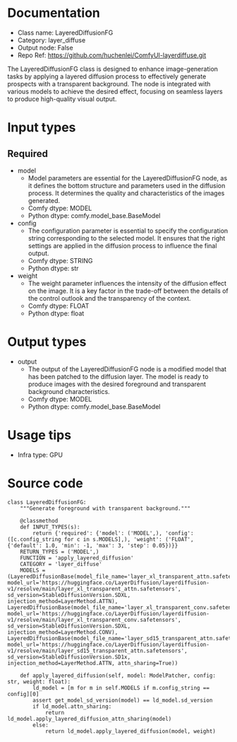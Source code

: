 # Documentation
- Class name: LayeredDiffusionFG
- Category: layer_diffuse
- Output node: False
- Repo Ref: https://github.com/huchenlei/ComfyUI-layerdiffuse.git

The LayeredDiffusionFG class is designed to enhance image-generation tasks by applying a layered diffusion process to effectively generate prospects with a transparent background. The node is integrated with various models to achieve the desired effect, focusing on seamless layers to produce high-quality visual output.

# Input types
## Required
- model
    - Model parameters are essential for the LayeredDiffusionFG node, as it defines the bottom structure and parameters used in the diffusion process. It determines the quality and characteristics of the images generated.
    - Comfy dtype: MODEL
    - Python dtype: comfy.model_base.BaseModel
- config
    - The configuration parameter is essential to specify the configuration string corresponding to the selected model. It ensures that the right settings are applied in the diffusion process to influence the final output.
    - Comfy dtype: STRING
    - Python dtype: str
- weight
    - The weight parameter influences the intensity of the diffusion effect on the image. It is a key factor in the trade-off between the details of the control outlook and the transparency of the context.
    - Comfy dtype: FLOAT
    - Python dtype: float

# Output types
- output
    - The output of the LayeredDiffusionFG node is a modified model that has been patched to the diffusion layer. The model is ready to produce images with the desired foreground and transparent background characteristics.
    - Comfy dtype: MODEL
    - Python dtype: comfy.model_base.BaseModel

# Usage tips
- Infra type: GPU

# Source code
```
class LayeredDiffusionFG:
    """Generate foreground with transparent background."""

    @classmethod
    def INPUT_TYPES(s):
        return {'required': {'model': ('MODEL',), 'config': ([c.config_string for c in s.MODELS],), 'weight': ('FLOAT', {'default': 1.0, 'min': -1, 'max': 3, 'step': 0.05})}}
    RETURN_TYPES = ('MODEL',)
    FUNCTION = 'apply_layered_diffusion'
    CATEGORY = 'layer_diffuse'
    MODELS = (LayeredDiffusionBase(model_file_name='layer_xl_transparent_attn.safetensors', model_url='https://huggingface.co/LayerDiffusion/layerdiffusion-v1/resolve/main/layer_xl_transparent_attn.safetensors', sd_version=StableDiffusionVersion.SDXL, injection_method=LayerMethod.ATTN), LayeredDiffusionBase(model_file_name='layer_xl_transparent_conv.safetensors', model_url='https://huggingface.co/LayerDiffusion/layerdiffusion-v1/resolve/main/layer_xl_transparent_conv.safetensors', sd_version=StableDiffusionVersion.SDXL, injection_method=LayerMethod.CONV), LayeredDiffusionBase(model_file_name='layer_sd15_transparent_attn.safetensors', model_url='https://huggingface.co/LayerDiffusion/layerdiffusion-v1/resolve/main/layer_sd15_transparent_attn.safetensors', sd_version=StableDiffusionVersion.SD1x, injection_method=LayerMethod.ATTN, attn_sharing=True))

    def apply_layered_diffusion(self, model: ModelPatcher, config: str, weight: float):
        ld_model = [m for m in self.MODELS if m.config_string == config][0]
        assert get_model_sd_version(model) == ld_model.sd_version
        if ld_model.attn_sharing:
            return ld_model.apply_layered_diffusion_attn_sharing(model)
        else:
            return ld_model.apply_layered_diffusion(model, weight)
```